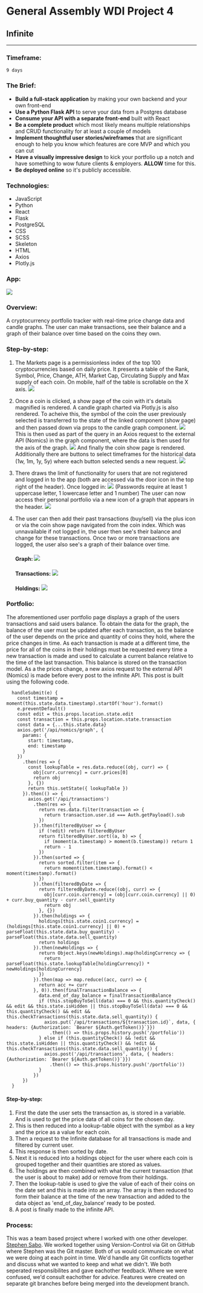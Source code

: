 # General Assembly WDI Project 4
## Infinite
___
### Timeframe:
    9 days
### The Brief:

* **Build a full-stack application** by making your own backend and your own front-end
* **Use a Python Flask API** to serve your data from a Postgres database
* **Consume your API with a separate front-end** built with React
* **Be a complete product** which most likely means multiple relationships and CRUD functionality for at least a couple of models
* **Implement thoughtful user stories/wireframes** that are significant enough to help you know which features are core MVP and which you can cut
* **Have a visually impressive design** to kick your portfolio up a notch and have something to wow future clients & employers. **ALLOW** time for this.
* **Be deployed online** so it's publicly accessible.

### Technologies:

* JavaScript
* Python
* React
* Flask
* PostgreSQL
* CSS
* SCSS
* Skeleton
* HTML
* Axios
* Plotly.js


### App:
![](https://i.imgur.com/aKPHDuL.png?1)

### Overview:
A cryptocurrency portfolio tracker with real-time price change data and candle graphs. The user can make transactions, see their balance and a graph of their balance over time based on the coins they own.

### Step-by-step:

1. The Markets page is a permissionless index of the top 100 cryptocurrencies based on daily price. It presents a table of the Rank, Symbol, Price, Change, ATH, Market Cap, Circulating Supply and Max supply of each coin. On mobile, half of the table is scrollable on the X axis.
![](https://i.imgur.com/SWtIxZL.png?1)

2. Once a coin is clicked, a show page of the coin with it's details magnified is rendered. A candle graph charted via Plotly.js is also rendered. To acheive this, the symbol of the coin the user previously selected is transferred to the state of the linked component (show page) and then passed down via props to the candle graph component. 
![](https://i.imgur.com/LCASC4M.png)
This is then used as part of the query in an Axios request to the external API (Nomics) in the graph component, where the data is then used for the axis of the graph.
![](https://i.imgur.com/uO9AeBz.png)
And finally the coin show page is rendered. Additionally there are buttons to select timeframes for the historical data (1w, 1m, 1y, 5y) where each button selected sends a new request.
![](https://i.imgur.com/jka6FeJ.png?1)
3. There draws the limit of functionality for users that are not registered and logged in to the app (both are accessed via the door icon in the top right of the header). Once logged in: ![](https://i.imgur.com/MtGS71t.png)
    (Passwords require at least 1 uppercase letter, 1 lowercase letter and 1 number)
The user can now access their personal portfolio via a new icon of a graph that appears in the header.
![](https://i.imgur.com/iajeTNc.png) 
4. The user can then add their past transactions (buy/sell) via the plus icon or via the coin show page navigated from the coin index. Which was unnavailable if not logged in, the user then see's their balance and change for these transactions. Once two or more transactions are logged, the user also see's a graph of their balance over time. 
    #### Graph: ![](https://i.imgur.com/4rt83tF.png)
    #### Transactions: ![](https://i.imgur.com/i9tehB7.png)
    #### Holdings: ![](https://i.imgur.com/8T5iL3X.png)

### Portfolio:
The aforementioned user portfolio page displays a graph of the users transactions and said users balance. To obtain the data for the graph, the balance of the user must be updated after each transaction, as the balance of the user depends on the price and quantity of coins they hold, where the price changes in time. As each transaction is made at a different time, the price for all of the coins in their holdings must be requested every time a new transaction is made and used to calculate a current balance relative to the time of the last transaction. This balance is stored on the transaction model. As a the prices change, a new axios request to the external API (Nomics) is made before every post to the infinite API. This post is built using the following code.
```
  handleSubmit(e) {
    const timestamp = moment(this.state.data.timestamp).startOf('hour').format()
    e.preventDefault()
    const edit = this.props.location.state.edit
    const transaction = this.props.location.state.transaction
    const data = {...this.state.data}
    axios.get('/api/nomics/graph', {
      params: {
        start: timestamp,
        end: timestamp
      }
    })
      .then(res => {
        const lookupTable = res.data.reduce((obj, curr) => {
          obj[curr.currency] = curr.prices[0]
          return obj
        }, {})
        return this.setState({ lookupTable })
      }).then(() => {
        axios.get('/api/transactions')
          .then(res => {
            return res.data.filter(transaction => {
              return transaction.user.id === Auth.getPayload().sub
            })
          }).then(filteredByUser => {
            if (!edit) return filteredByUser
            return filteredByUser.sort((a, b) => {
              if (moment(a.timestamp) > moment(b.timestamp)) return 1
              return - 1
            })
          }).then(sorted => {
            return sorted.filter(item => {
              return moment(item.timestamp).format() < moment(timestamp).format()
            })
          }).then(filteredByDate => {
            return filteredByDate.reduce((obj, curr) => {
              obj[curr.coin.currency] = (obj[curr.coin.currency] || 0) + curr.buy_quantity - curr.sell_quantity
              return obj
            }, {})
          }).then(holdings => {
            holdings[this.state.coin1.currency] = (holdings[this.state.coin1.currency] || 0) + parseFloat(this.state.data.buy_quantity) - parseFloat(this.state.data.sell_quantity)
            return holdings
          }).then(newHoldings => {
            return Object.keys(newHoldings).map(holdingCurrency => {
              return parseFloat(this.state.lookupTable[holdingCurrency]) * newHoldings[holdingCurrency]
            })
          }).then(map => map.reduce((acc, curr) => {
            return acc += curr
          }, 0)).then(finalTransactionBalance => {
            data.end_of_day_balance = finalTransactionBalance
            if (this.stopBuyToSell(data) === 0 && this.quantityCheck() && edit && this.state.isHidden || this.stopBuyToSell(data) === 0 && this.quantityCheck() && edit && this.checkTransactions(this.state.data.sell_quantity)) {
              axios.put(`/api/transactions/${transaction.id}`, data, { headers: {Authorization: `Bearer ${Auth.getToken()}`}})
                .then(() => this.props.history.push('/portfolio'))
            } else if (this.quantityCheck() && !edit && this.state.isHidden || this.quantityCheck() && !edit && this.checkTransactions(this.state.data.sell_quantity)) {
              axios.post('/api/transactions', data, { headers: {Authorization: `Bearer ${Auth.getToken()}`}})
                .then(() => this.props.history.push('/portfolio'))
            }
          })
      })
  }
 ```
#### Step-by-step:
1. First the date the user sets the transaction as, is stored in a variable. And is used to get the price data of all coins for the chosen day.
2. This is then reduced into a lookup-table object with the symbol as a key and the price as a value for each coin.
3. Then a request to the Infinite database for all transactions is made and filtered by current user.
4. This response is then sorted by date.
5. Next it is reduced into a holdings object for the user where each coin is grouped together and their quantities are stored as values.
6. The holdings are then combined with what the current transaction (that the user is about to make) add or remove from their holdings. 
7. Then the lookup-table is used to give the value of each of their coins on the date set and this is made into an array. The array is then reduced to form their balance at the time of the new transaction and added to the data object as 'end_of_day_balance' ready to be posted.
8. A post is finally made to the infinite API.

### Process:
This was a team based project where I worked with one other developer. [Stephen Sabo](https://github.com/SaboHimself). We worked together using Version-Control via Git on GitHub where Stephen was the Git master. Both of us would communicate on what we were doing at each point in time. We'd handle any Git conflicts together and discuss what we wanted to keep and what we didn't. We both seperated responsibilites and gave eachother feedback. Where we were confused, we'd consult eachother for advice. Features were created on separate git branches before being merged into the development branch.



